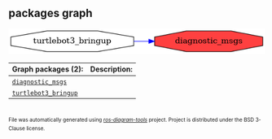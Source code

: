 <!--
File was automatically generated using 'ros-diagram-tools' project.
Project is distributed under the BSD 3-Clause license.
-->

## packages graph

[![diagnostic_msgs](diagnostic_msgs.png "diagnostic_msgs")](diagnostic_msgs.png)

| Graph packages (2): | Description: |
| ----------------------------------- | ------------ |
| [`diagnostic_msgs`](diagnostic_msgs.html) |  |
| [`turtlebot3_bringup`](turtlebot3_bringup.html) |  |


</br>
<font size="1">
File was automatically generated using <a href="https://github.com/anetczuk/ros-diagram-tools"><i>ros-diagram-tools</i></a> project.
Project is distributed under the BSD 3-Clause license.
</font>
